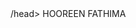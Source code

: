 <!DOCTYPE html>
<html>
<head>
	<title>README PRACTICE</title>
 /head>
<body>
	HOOREEN FATHIMA
</body>
</html>
